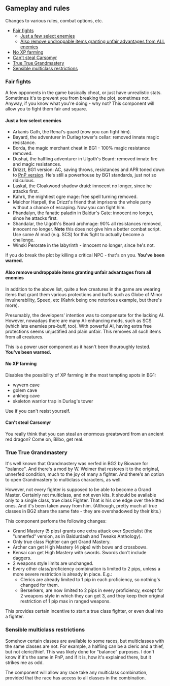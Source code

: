 ## Gameplay and rules

Changes to various rules, combat options, etc.

- [Fair fights](#fair-fights)
  - [Just a few select enemies](#just-a-few-select-enemies)
  - [Also remove undroppable items granting unfair advantages from ALL enemies](#also-remove-undroppable-items-granting-unfair-advantages-from-all-enemies)
- [No XP farming](#no-xp-farming)
- [Can't steal Carsomyr](#cant-steal-carsomyr)
- [True True Grandmastery](#true-true-grandmastery)
- [Sensible multiclass restrictions](#sensible-multiclass-restrictions)

### Fair fights

A few opponents in the game basically cheat, or just have unrealistic stats. Sometimes it's to prevent you from breaking the plot, sometimes not. Anyway, if you know what you're doing - why not? This component will allow you to fight them fair and square.

#### Just a few select enemies

- Arkanis Gath, the Renal's guard (now you can fight him).
- Bayard, the adventurer in Durlag tower's cellar: removed innate magic resistance.
- Borda, the magic merchant cheat in BG1 - 100% magic resistance removed.
- Dushai, the halfling adventurer in Ulgoth's Beard: removed innate fire and magic resistances.
- Drizzt, BG1 version: AC, saving throws, resistances and APR toned down to [PnP version](http://www.candlekeep.com/library/articles/drizzt-2nd.htm). He's still a powerhouse by BG1 standards, just not so ridiculous.
- Laskal, the Cloakwood shadow druid: innocent no longer, since he attacks first.
- Kahrk, the mightiest ogre mage: free spell turning removed.
- Malchor Harpell, the Drizzt's friend that imprisons the whole party without a chance of escaping. Now you can fight him.
- Phandalyn, the fanatic paladin in Baldur's Gate: innocent no longer, since he attacks first.
- Shandalar, the Ulgoth's Beard archmage: 90% all resistances removed, innocent no longer.
  **Note** this does not give him a better combat script. Use some AI mod (e.g. SCS) for this fight to actually become a challenge.
- Winski Perorate in the labyrinth - innocent no longer, since he's not.

If you do break the plot by killing a critical NPC - that's on you. **You've been warned.**

#### Also remove undroppable items granting unfair advantages from all enemies

In addition to the above list, quite a few creatures in the game are wearing items that grant them various protections and buffs such as Globe of Minor Invulnerability, Speed, etc (Kahrk being one notorious example, but there's more).

Presumably, the developers' intention was to compensate for the lacking AI. However, nowadays there are many AI-enhancing mods, such as SCS (which lets enemies pre-buff, too). With powerful AI, having extra free protections seems unjustified and plain unfair. This removes all such items from all creatures.

This is a power user component as it hasn't been thouroughly tested. **You've been warned.**

#### No XP farming

Disables the possibility of XP farming in the most tempting spots in BG1:

- wyvern cave
- golem cave
- ankheg cave
- skeleton warrior trap in Durlag's tower

Use if you can't resist yourself.

#### Can't steal Carsomyr

You really think that you can steal an enormous greatsword from an ancient red dragon? Come on, Bilbo, get real.

### True True Grandmastery

It's well known that Grandmastery was nerfed in BG2 by Bioware for "balance". And there's a mod by W. Weimer that restores it to the original, unnerfed condition, much to the joy of many a fighter. And there's an option to open Grandmastery to multiclass characters, as well.

However, not every fighter is supposed to be able to become a Grand Master. Certainly not multiclass, and not even kits. It should be available only to a single class, true class Fighter. That is his one edge over the kitted ones. And it's been taken away from him. (Although, pretty much all true classes in BG2 share the same fate - they are overshadowed by their kits.)

This component perfoms the following changes:

- Grand Mastery (5 pips) grants one extra attack over Specialist (the "unnerfed" version, as in Baldurdash and Tweaks Anthology).
- Only true class Fighter can get Grand Mastery.
- Archer can get High Mastery (4 pips) with bows and crossbows.
- Kensai can get High Mastery with swords. Swords don't include daggers.
- 2 weapons style limits are unchanged.
- Every other class/proficiency combination is limited to 2 pips, unless a more severe restriction is already in place. E.g.:
  - Clerics are already limited to 1 pip in each proficiency, so nothing's changed for them.
  - Berserkers, are now limited to 2 pips in every proficiency, except for 2 weapons style in which they can get 3, and they keep their original restriction of 1 pip max in ranged weapons.

This provides certain incentive to start a true class fighter, or even dual into a fighter.

### Sensible multiclass restrictions

Somehow certain classes are available to some races, but multiclasses with the same classes are not. For example, a halfling can be a cleric and a thief, but not cleric/thief. This was likely done for "balance" purposes. I don't know if it's the same in PnP, and if it is, how it's explained there, but it strikes me as odd.

The component will allow any race take any multiclass combination, provided that the race has access to all classes in the combination.
